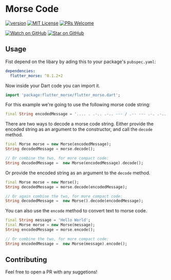 # Morse Code

[![version][version-badge]][package]
[![MIT License][license-badge]][license]
[![PRs Welcome][prs-badge]](http://makeapullrequest.com)

[![Watch on GitHub][github-watch-badge]][github-watch]
[![Star on GitHub][github-star-badge]][github-star]

## Usage

Fist depend on the libary by ading this to your package's `pubspec.yaml`:

```yaml
dependencies:
  flutter_morse: ^0.1.2+2
```

Now inside your Dart code you can import it.

```dart
import 'package:flutter_morse/flutter_morse.dart';
```

For this example we're going to use the following morse code string:

```dart
final String encodedMessage = '.... . .-.. .-.. --- / .-- --- .-. .-.. -..';
```

There are two ways to decode a morse code string. Either provide the encoded string as an argument to the constructor, and call the `decode` method.

```dart
final Morse morse = new Morse(encodedMessage);
String decodedMessage = morse.decode();

// Or combine the two, for more compact code:
String decodedMessage =  new Morse(encodedMessage).decode();
```

Or provide the encoded string as an argument to the `decode` method.

```dart
final Morse morse = new Morse();
String decodedMessage = morse.decode(encodedMessage);

// Or again combine the two, for more compact code:
String decodedMessage =  new Morse().decode(encodedMessage);
```

You can also use the `encode` method to convert text to morse code.

```dart
final String message = 'Hello World';
final Morse morse = new Morse(message);
String encodedMessage = morse.encode();

// Or combine the two, for more compact code:
String encodedMessage =  new Morse(message).encode();
```

## Contributing

Feel free to open a PR with any suggetions!

[version-badge]: https://img.shields.io/badge/pub-v0.1.2+2-orange.svg
[package]: https://pub.dartlang.org/packages/flutter_morse
[license-badge]: https://img.shields.io/github/license/fatihbalsoy/morse-code.svg?style=flat-square
[license]: https://github.com/fatihbalsoy/morse-code/blob/master/LICENSE
[prs-badge]: https://img.shields.io/badge/PRs-welcome-brightgreen.svg?style=flat-square
[prs]: http://makeapullrequest.com
[github-watch-badge]: https://img.shields.io/github/watchers/fatihbalsoy/morse-code.svg?style=social
[github-watch]: https://github.com/fatihbalsoy/morse-code/watchers
[github-star-badge]: https://img.shields.io/github/stars/fatihbalsoy/morse-code.svg?style=social
[github-star]: https://github.com/fatihbalsoy/morse-code/stargazers
